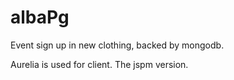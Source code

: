 # albaPg
Event sign up in new clothing, backed by mongodb.

Aurelia is used for client. The jspm version.
